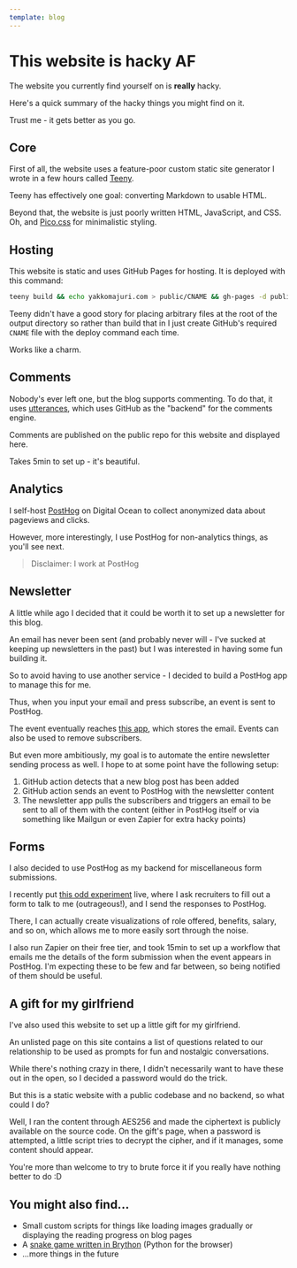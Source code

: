 ```yaml
---
template: blog
---
```


# This website is hacky AF

The website you currently find yourself on is **really** hacky.

Here's a quick summary of the hacky things you might find on it. 

Trust me - it gets better as you go.

## Core

First of all, the website uses a feature-poor custom static site generator I wrote in a few hours called [Teeny](/blog/teeny).

Teeny has effectively one goal: converting Markdown to usable HTML. 

Beyond that, the website is just poorly written HTML, JavaScript, and CSS. Oh, and [Pico.css](https://picocss.com/) for minimalistic styling.

## Hosting

This website is static and uses GitHub Pages for hosting. It is deployed with this command:

```bash
teeny build && echo yakkomajuri.com > public/CNAME && gh-pages -d public/
```

Teeny didn't have a good story for placing arbitrary files at the root of the output directory so rather than build that in I just create GitHub's required `CNAME` file with the deploy command each time. 

Works like a charm.

## Comments

Nobody's ever left one, but the blog supports commenting. To do that, it uses [utterances](https://utteranc.es/), which uses GitHub as the "backend" for the comments engine. 

Comments are published on the public repo for this website and displayed here. 

Takes 5min to set up - it's beautiful.

## Analytics

I self-host [PostHog](posthog.com) on Digital Ocean to collect anonymized data about pageviews and clicks.

However, more interestingly, I use PostHog for non-analytics things, as you'll see next.

> Disclaimer: I work at PostHog

## Newsletter

A little while ago I decided that it could be worth it to set up a newsletter for this blog. 

An email has never been sent (and probably never will - I've sucked at keeping up newsletters in the past) but I was interested in having some fun building it.

So to avoid having to use another service - I decided to build a PostHog app to manage this for me.

Thus, when you input your email and press subscribe, an event is sent to PostHog. 

The event eventually reaches [this app](https://github.com/yakkomajuri/posthog-newsletter-plugin/blob/main/index.js), which stores the email. Events can also be used to remove subscribers.

But even more ambitiously, my goal is to automate the entire newsletter sending process as well. I hope to at some point have the following setup:

1. GitHub action detects that a new blog post has been added 
2. GitHub action sends an event to PostHog with the newsletter content
3. The newsletter app pulls the subscribers and triggers an email to be sent to all of them with the content (either in PostHog itself or via something like Mailgun or even Zapier for extra hacky points)

## Forms

I also decided to use PostHog as my backend for miscellaneous form submissions.

I recently put [this odd experiment](https://yakkomajuri.com/recruit-me) live, where I ask recruiters to fill out a form to talk to me (outrageous!), and I send the responses to PostHog.

There, I can actually create visualizations of role offered, benefits, salary, and so on, which allows me to more easily sort through the noise.

I also run Zapier on their free tier, and took 15min to set up a workflow that emails me the details of the form submission when the event appears in PostHog. I'm expecting these to be few and far between, so being notified of them should be useful.

## A gift for my girlfriend

I've also used this website to set up a little gift for my girlfriend.

An unlisted page on this site contains a list of questions related to our relationship to be used as prompts for fun and nostalgic conversations.

While there's nothing crazy in there, I didn't necessarily want to have these out in the open, so I decided a password would do the trick. 

But this is a static website with a public codebase and no backend, so what could I do?

Well, I ran the content through AES256 and made the ciphertext is publicly available on the source code. On the gift's page, when a password is attempted, a little script tries to decrypt the cipher, and if it manages, some content should appear. 

You're more than welcome to try to brute force it if you really have nothing better to do :D

## You might also find...

- Small custom scripts for things like loading images gradually or displaying the reading progress on blog pages
- A [snake game written in Brython](/brython-snake) (Python for the browser)
- ...more things in the future

